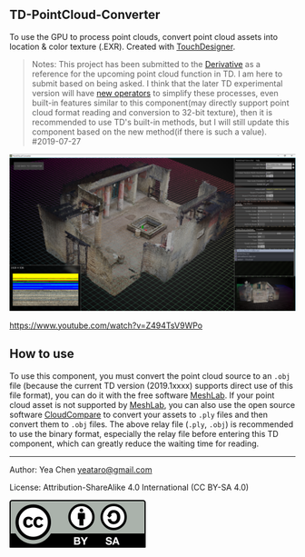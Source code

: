 TD-PointCloud-Converter
---
<!--
[![license](https://img.shields.io/github/license/yeataro/TD-PointCloud-Converter.svg)](LICENSE)
[![release](https://img.shields.io/github/release/yeataro/TD-PointCloud-Converter.svg)](../../releases/latest)
[![release-date](https://img.shields.io/github/release-date/yeataro/TD-PointCloud-Converter.svg)](../../releases)
[![downloads](https://img.shields.io/github/downloads/yeataro/TD-PointCloud-Converter/total.svg)](../../releases/latest/download/)
-->
To use the GPU to process point clouds, convert point cloud assets into location & color texture (.EXR). Created with [TouchDesigner].

> Notes: This project has been submitted to the [Derivative][TouchDesigner] as a reference for the upcoming point cloud function in TD.
I am here to submit based on being asked. I think that the later TD experimental version will have [new operators](https://docs.derivative.ca/Experimental:Point_Cloud_In_TOP "Point Cloud In TOP") to simplify these processes, even built-in features similar to this component(may directly support point cloud format reading and conversion to 32-bit texture), then it is recommended to use TD's built-in methods, but I will still update this component based on the new method(if there is such a value). #2019-07-27



[![ScreenShot](docs/img/screenshot.png)](https://www.youtube.com/watch?v=Z494TsV9WPo 'Youtube Video')

<https://www.youtube.com/watch?v=Z494TsV9WPo>

## How to use
To use this component, you must convert the point cloud source to an `.obj` file (because the current TD version (2019.1xxxx) supports direct use of this file format), you can do it with the free software [MeshLab]. If your point cloud asset is not supported by [MeshLab], you can also use the open source software [CloudCompare] to convert your assets to `.ply` files and then convert them to `.obj` files.
The above relay file (`.ply`, `.obj`) is recommended to use the binary format, especially the relay file before entering this TD component, which can greatly reduce the waiting time for reading.

[TouchDesigner]:https://www.derivative.ca/ "Derivative Page"
[MeshLab]:http://www.meshlab.net/ "MeshLab Page"
[CloudCompare]:http://www.meshlab.net/ "CloudCompare Page"

----------

Author: Yea Chen <yeataro@gmail.com>

License: Attribution-ShareAlike 4.0 International (CC BY-SA 4.0)

[![CC-BY-4.0](docs/img/by-sa.svg)](https://creativecommons.org/licenses/by-sa/4.0/)